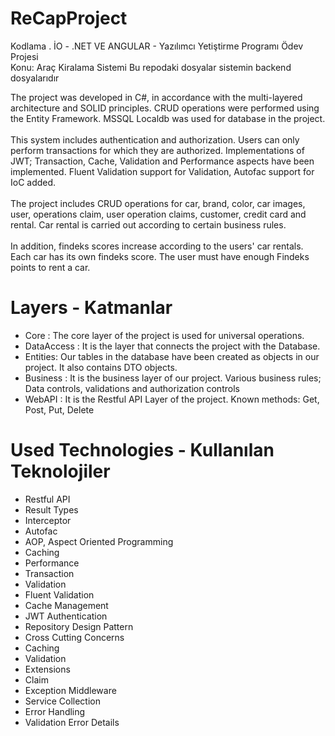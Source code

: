 # ReCapProject
Kodlama . İO - .NET VE ANGULAR - Yazılımcı Yetiştirme Programı Ödev Projesi
<br/>
Konu: Araç Kiralama Sistemi
Bu repodaki dosyalar sistemin backend dosyalarıdır


The project was developed in C#, in accordance with the multi-layered architecture and SOLID principles. CRUD operations were performed using the Entity Framework. MSSQL Localdb was used for database in the project. 
<br/><br/>
This system includes authentication and authorization. Users can only perform transactions for which they are authorized. Implementations of JWT; Transaction, Cache, Validation and Performance aspects have been implemented. Fluent Validation support for Validation, Autofac support for IoC added.
<br/><br/>
The project includes CRUD operations for car, brand, color, car images, user, operations claim, user operation claims, customer, credit card and rental. Car rental is carried out according to certain business rules.
<br/><br/>
In addition, findeks scores increase according to the users' car rentals. Each car has its own findeks score. The user must have enough Findeks points to rent a car.

# Layers - Katmanlar
- Core : The core layer of the project is used for universal operations.
- DataAccess : It is the layer that connects the project with the Database.
- Entities: Our tables in the database have been created as objects in our project. It also contains DTO objects.
- Business : It is the business layer of our project. Various business rules; Data controls, validations and authorization controls
- WebAPI : It is the Restful API Layer of the project. Known methods: Get, Post, Put, Delete
# Used Technologies - Kullanılan Teknolojiler
- Restful API
- Result Types
- Interceptor
- Autofac
- AOP, Aspect Oriented Programming
- Caching
- Performance
- Transaction
- Validation
- Fluent Validation
- Cache Management
- JWT Authentication
- Repository Design Pattern
- Cross Cutting Concerns
- Caching
- Validation
- Extensions
- Claim
- Exception Middleware
- Service Collection
- Error Handling
- Validation Error Details
